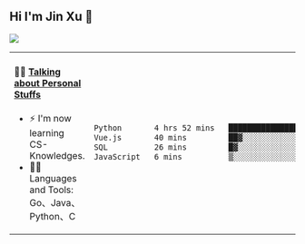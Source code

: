 
## Hi I'm Jin Xu 👋
![](https://komarev.com/ghpvc/?username=jiayouxujin&color=brightgreen&label=PROFILE+VIEWS)



<table align="center">
<tr>
<td valign="top" width="60%">

#### 🏋️‍♀️ <a href="https://github.com/jiayouxujin" target="_blank">Talking about Personal Stuffs</a>
<!-- recent_releases starts -->

- ⚡  I'm now learning CS-Knowledges.  
- 🏊‍♂️ Languages and Tools: Go、Java、Python、C
<!-- recent_releases ends -->
</td>
<td>
 
<!--START_SECTION:waka-->

```txt
Python       4 hrs 52 mins   ████████████████████░░░░░   79.92 %
Vue.js       40 mins         ██▓░░░░░░░░░░░░░░░░░░░░░░   11.17 %
SQL          26 mins         █▓░░░░░░░░░░░░░░░░░░░░░░░   07.13 %
JavaScript   6 mins          ▒░░░░░░░░░░░░░░░░░░░░░░░░   01.79 %
```

<!--END_SECTION:waka-->
 
</td>
</tr>
</table>





